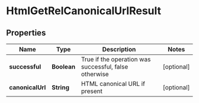 
# HtmlGetRelCanonicalUrlResult

## Properties
Name | Type | Description | Notes
------------ | ------------- | ------------- | -------------
**successful** | **Boolean** | True if the operation was successful, false otherwise |  [optional]
**canonicalUrl** | **String** | HTML canonical URL if present |  [optional]



